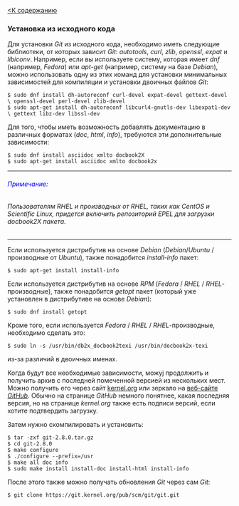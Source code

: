 [<К содержанию](./%D0%9F%D1%80%D0%BE%D1%87%D1%82%D0%B8.md)

### Установка из исходного кода

Для установки *Git* из исходного кода, необходимо иметь следующие библиотеки, от которых зависит *Git*: *autotools*, *curl*, *zlib*, *openssl*, *expat* и *libiconv*. Например, если вы используете систему, которая имеет *dnf* (например, *Fedora*) или *apt-get* (например, систему на базе *Debian*), можно использовать одну из этих команд для установки минимальных зависимостей для компиляции и установки двоичных файлов *Git*:

```bush=
$ sudo dnf install dh-autoreconf curl-devel expat-devel gettext-devel \ openssl-devel perl-devel zlib-devel
$ sudo apt-get install dh-autoreconf libcurl4-gnutls-dev libexpat1-dev \ gettext libz-dev libssl-dev
  ```

Для того, чтобы иметь возможность добавлять документацию в различных форматах (*doc*, *html*, *info*), требуются эти дополнительные зависимости:

```bush=
$ sudo dnf install asciidoc xmlto docbook2X
$ sudo apt-get install asciidoc xmlto docbook2x
```
***
###### <font color="blue">Примечание:</font>

###### Пользователям RHEL и производных от RHEL, таких как CentOS и Scientific Linux, придется включить репозиторий EPEL для загрузки docbook2X пакета.
***

Если используется дистрибутив на основе *Debian* (*Debian*/*Ubuntu* / производные от *Ubuntu*), также понадобится *install-info* пакет:

```bush=
$ sudo apt-get install install-info
```

Если используется дистрибутив на основе *RPM* (*Fedora* / *RHEL* / *RHEL*-производные), также понадобится *getopt* пакет (который уже установлен в дистрибутиве на основе *Debian*):

```bush=
$ sudo dnf install getopt
```

Кроме того, если используется *Fedora* / *RHEL* / *RHEL*-производные, необходимо сделать это:

```bush=
$ sudo ln -s /usr/bin/db2x_docbook2texi /usr/bin/docbook2x-texi
```
из-за различий в двоичных именах.

Когда будут все необходимые зависимости, можyj продолжить и получить архив с последней помеченной версией из нескольких мест. Можно получить его через сайт [kernel.org](https://www.kernel.org/pub/software/scm/git) или зеркало на [веб-сайте *GitHub*](https://github.com/git/git/tags). Обычно на странице *GitHub* немного понятнее, какая последняя версия, но на странице *kernel.org* также есть подписи версий, если хотите подтвердить загрузку.

Затем нужно скомпилировать и установить:

```bush=
$ tar -zxf git-2.8.0.tar.gz
$ cd git-2.8.0
$ make configure
$ ./configure --prefix=/usr
$ make all doc info
$ sudo make install install-doc install-html install-info
```

После этого также можно получать обновления *Git* через сам *Git*:

```bush=
$ git clone https://git.kernel.org/pub/scm/git/git.git
```
